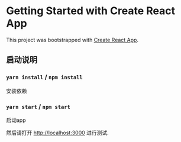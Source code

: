 # Getting Started with Create React App

This project was bootstrapped with [Create React App](https://github.com/facebook/create-react-app).

## 启动说明

### `yarn install` / `npm install`
安装依赖

### `yarn start` / `npm start`
启动app

然后请打开 [http://localhost:3000](http://localhost:3000) 进行测试.
